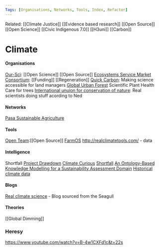 ```yaml
---
Tags: [Organisations, Networks, Tools, Index, Refactor]
---
```

Related: [[Climate Justice]] [[Evidence based research]] [[Open Source]] [[Open Science]] [[Civic Indigenous 7.0]] [[H3uni]] [[Carbon]]

# Climate

#### Organisations
[Our-Sci](https://www.our-sci.net/): [[Open Science]] [[Open Source]]
[Ecosystems Service Market Consortium](https://ecosystemservicesmarket.org/): [[Funding]] [[Regeneration]]
[Quick Carbon](https://www.quickcarbon.org/): Making science accessible for land managers
[Global Urban Forest](https://globalurbanforest.com.au/) Scientific Plant Health Care for trees
[International unuion for conservation of nature](https://www.iucn.org/pt): Real scientists doing stuff acording to Ned

#### Networks
[Pasa Sustainable Agriculture](https://pasafarming.org/)

#### Tools
[Open Team](https://openteam.community/):[[Open Source]]
[FarmOS](https://farmos.org/) 
http://realclimatetools.com/ - data

#### Intelligence
Shortfall
[Project Drawdown](https://www.drawdown.org/)
[Climate Curious](wwwclimatecurious.com)
[Shortfall](https://shortfall.blog/the-deep-optimism-manifesto-262f273c919d)
[An Ontology-Based Knowledge Modelling for a Sustainability Assessment Domain](https://www.mdpi.com/2071-1050/10/2/300/htm)
[Historical climate data](https://www.ncei.noaa.gov/products/land-based-station/global-historical-climatology-network-daily)

#### Blogs
[Real climate science](https://realclimatescience.com/2020/01/peer-reviewed-ignorance-and-hearsay/) - Blog sourced from the Seagull

#### Theories
[[Global Dimming]]

### Heresy
https://www.youtube.com/watch?v=B-4w1CXFd1c&t=22s